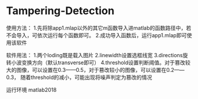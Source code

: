 # Tampering-Detection
使用方法：
1.先将除app1.mlap以外的其它m函数导入进matlab的函数路径中，若不会导入，可依次运行每个函数即可。
2.成功导入函数后，运行app1.mlap即可使用该软件

软件用法：
1.两个loding既是载入图片
2.linewidth设置选框线宽
3.directions旋转小波变换方向（默认transverse即可）
4.threshold设置判断阈值。对于篡改较大的图像，可以设置在0.3——0.5，对于篡改较小的图像，可以设置在0.2——0.3，
  随着threshold的减小，可能出现将噪声判定为篡改的情况
  
运行环境
matlab2018
